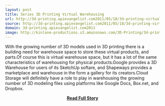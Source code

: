 ```yaml
---
layout: post
title: Series 3D Printing Virtual Warehousing
url: http://3d-printing.apievangelist.com2011/05/18/3d-printing-virtual-warehousing/
source: http://3d-printing.apievangelist.com2011/05/18/3d-printing-virtual-warehousing/
domain: 3d-printing.apievangelist.com2011
image: http://kinlane-productions.s3.amazonaws.com/3D-Printing/3d-printing-warehousing.jpg
---
```


<p>With the growing number of 3D models used in 3D printing there is a building need for warehouse space to store these virtual products, and parts.Of course this is virtual warehouse space, but it has a lot of the same characteristics of warehousing for physical products.Google provides a 3D Warehouse for users of its SketchUp softare, and Shapeways provides a marketplace and warehouse in the form a gallery for its creators.Cloud Storage will definitely have a role to play in warehousing the growing number of 3D modeling files using platforms like Google Docs, Box.net, and Dropbox.</p>
<center><p><a href="http://3d-printing.apievangelist.com2011/05/18/3d-printing-virtual-warehousing/" style='padding:25px; font-sze:18px; font-weight: bold;'>Read Full Story</a></p></center>
